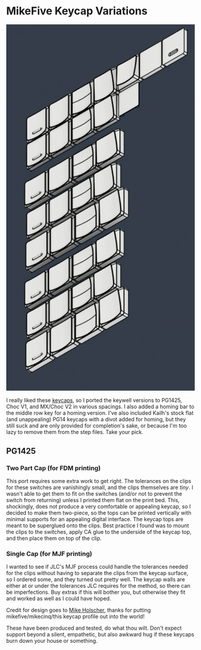 # MikeFive Keycap Variations

![image of the keycap variations included in this repository](/mikefive-keycaps.png)

I really liked these [keycaps](https://github.com/mikeholscher/zmk-config-mikefive/tree/main/files/custom-keycaps), so I ported the keywell versions to PG1425, Choc V1, and MX/Choc V2 in various spacings. I also added a homing bar to the middle row key for a homing version. I've also included Kailh's stock flat (and unappealing) PG14 keycaps with a divot added for homing, but they still suck and are only provided for completion's sake, or because I'm too lazy to remove them from the step files. Take your pick.

## PG1425

### Two Part Cap (for FDM printing)

This port requires some extra work to get right. The tolerances on the clips for these switches are vanishingly small, and the clips themselves are _tiny_. I wasn't able to get them to fit on the switches (and/or not to prevent the switch from returning) unless I printed them flat on the print bed. This, shockingly, does not produce a very comfortable or appealing keycap, so I decided to make them two-piece, so the tops can be printed vertically with minimal supports for an appealing digital interface. The keycap tops are meant to be superglued onto the clips. Best practice I found was to mount the clips to the switches, apply CA glue to the underside of the keycap top, and then place them on top of the clip.

### Single Cap (for MJF printing)

I wanted to see if JLC's MJF process could handle the tolerances needed for the clips without having to separate the clips from the keycap surface, so I ordered some, and they turned out pretty well. The keycap walls are either at or under the tolerances JLC requires for the method, so there can be imperfections. Buy extras if this will bother you, but otherwise they fit and worked as well as I could have hoped.

Credit for design goes to [Mike Holscher](https://github.com/mikeholscher), thanks for putting mikefive/mikecinq/this keycap profile out into the world!

These have been produced and tested, do what thou wilt. Don't expect support beyond a silent, empathetic, but also awkward hug if these keycaps burn down your house or something.
